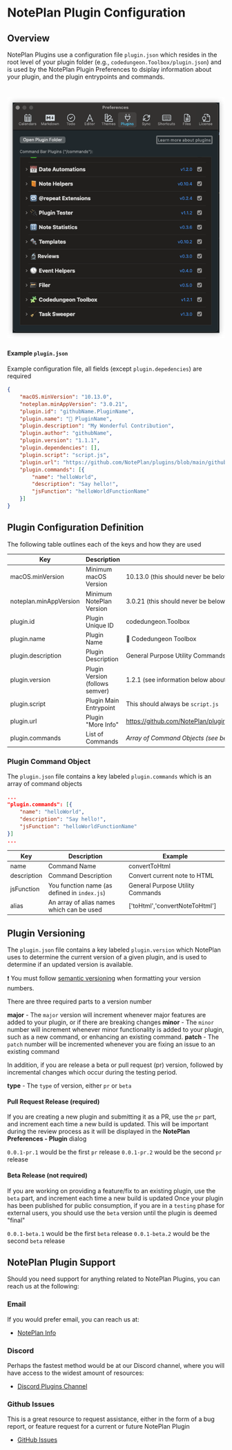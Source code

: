 # NotePlan Plugin Configuration

## Overview
NotePlan Plugins use a configuration file `plugin.json` which resides in the root level of your plugin folder (e.g., `codedungeon.Toolbox/plugin.json`) and is used by the NotePlan Plugin Preferences to dsiplay information about your plugin, and the plugin entrypoints and commands.

<h1 align="center">
    <img src="images/noteplan-preferences.png" alt="NotePlan Plugin Preferences">
</h1>

#### Example `plugin.json`
Example configuration file, all fields (except `plugin.depedencies`) are required

```json
{
	"macOS.minVersion": "10.13.0",
	"noteplan.minAppVersion": "3.0.21",
	"plugin.id": "githubName.PluginName",
	"plugin.name": "🚀 PluginName",
	"plugin.description": "My Wonderful Contribution",
	"plugin.author": "githubName",
	"plugin.version": "1.1.1",
	"plugin.dependencies": [],
	"plugin.script": "script.js",
	"plugin.url": "https://github.com/NotePlan/plugins/blob/main/githubName.PluginName/README.md",
	"plugin.commands": [{
		"name": "helloWorld",
		"description": "Say hello!",
		"jsFunction": "helloWorldFunctionName"
	}]
}
```

## Plugin Configuration Definition
The following table outlines each of the keys and how they are used

| Key                    | Description                      | Example                                                                        |
| ---------------------- | -------------------------------- | ---------------------------------------------------------------------------- |
| macOS.minVersion       | Minimum macOS Version            | 10.13.0 (this should never be below 10.13.0)                      |
| noteplan.minAppVersion | Minimum NotePlan Version         | 3.0.21 (this should never be below 3.0.21)                                   |
| plugin.id              | Plugin Unique ID                 | codedungeon.Toolbox                                                          |
| plugin.name            | Plugin Name                      | 🧩 Codedungeon Toolbox                                                       |
| plugin.description     | Plugin Description               | General Purpose Utility Commands                                             |
| plugin.version         | Plugin Version (follows semver)  | 1.2.1 (see information below about versioning)                               |
| plugin.script          | Plugin Main Entrypoint           | This should always be `script.js`                                            |
| plugin.url             | Plugin "More Info"               | https://github.com/NotePlan/plugins/blob/main/codedungeon.Toolbox/README.md  |
| plugin.commands        | List of Commands                 | _Array of Command Objects (see below for command object definition)_         |

### Plugin Command Object
The `plugin.json` file contains a key labeled `plugin.commands` which is an array of command objects

```json
...
"plugin.commands": [{
	"name": "helloWorld",
	"description": "Say hello!",
	"jsFunction": "helloWorldFunctionName"
}]
...
```

| Key                  | Description                                    | Example                                                       |
| -------------------- | --------------------------------------------   | ------------------------------------------------------------- |
| name                 | Command Name                                   | convertToHtml                                                 |
| description          | Command Description                            | Convert current note to HTML                                  |
| jsFunction           | You function name (as defined in `index.js`)   | General Purpose Utility Commands                              |
| alias                | An array of alias names which can be used      | ['toHtml','convertNoteToHtml']                                |

## Plugin Versioning
The `plugin.json` file contains a key labeled `plugin.version` which NotePlan uses to determine the current version of a given plugin, and is used to determine if an updated version is available.

❗️ You must follow [semantic versioning](https://semver.org/) when formatting your version numbers.

There are three required parts to a version number

**major** - The `major` version will increment whenever major features are added to your plugin, or if there are breaking changes
**minor** - The `minor` number will increment whenever minor functionality is added to your plugin, such as a new command, or enhancing an existing command.
**patch** - The `patch` number will be incremented whenever you are fixing an issue to an existing command

In addition, if you are release a beta or pull request (pr) version, followed by incremental changes which occur during the testing period.

**type** - The `type` of version, either `pr` or `beta`

#### Pull Request Release (required)
If you are creating a new plugin and submitting it as a PR, use the `pr` part, and increment each time a new build is updated.
This will be important during the review process as it will be displayed in the **NotePlan Preferences - Plugin** dialog

`0.0.1-pr.1` would be the first `pr` release
`0.0.1-pr.2` would be the second `pr` release

#### Beta Release (not required)
If you are working on providing a feature/fix to an existing plugin, use the `beta` part, and increment each time a new build is updated
Once your plugin has been published for public consumption, if you are in a `testing` phase for external users, you should use the `beta` version until the plugin is deemed "final"

`0.0.1-beta.1` would be the first `beta` release
`0.0.1-beta.2` would be the second `beta` release

## NotePlan Plugin Support
Should you need support for anything related to NotePlan Plugins, you can reach us at the following:

### Email
If you would prefer email, you can reach us at:

- [NotePlan Info](hello@noteplan.co)

### Discord
Perhaps the fastest method would be at our Discord channel, where you will have access to the widest amount of resources:

- [Discord Plugins Channel](https://discord.com/channels/763107030223290449/784376250771832843)

### Github Issues
This is a great resource to request assistance, either in the form of a bug report, or feature request for a current or future NotePlan Plugin

- [GitHub Issues](https://github.com/NotePlan/plugins/issues/new/choose)
